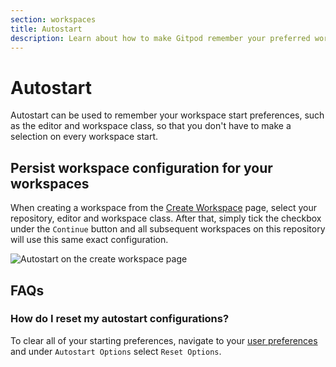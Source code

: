 ```yaml
---
section: workspaces
title: Autostart
description: Learn about how to make Gitpod remember your preferred workspace configuration and start workspaces in a single click.
---
```


# Autostart

Autostart can be used to remember your workspace start preferences, such as the editor and workspace class, so that you don't have to make a selection on every workspace start.

## Persist workspace configuration for your workspaces

When creating a workspace from the [Create Workspace](https://gitpod.io/new) page, select your repository, editor and workspace class. After that, simply tick the checkbox under the `Continue` button and all subsequent workspaces on this repository will use this same exact configuration.

![Autostart on the create workspace page](/images/docs/autostart.webp)

## FAQs

### How do I reset my autostart configurations?

To clear all of your starting preferences, navigate to your [user preferences](https://gitpod.io/user/preferences) and under `Autostart Options` select `Reset Options`.
